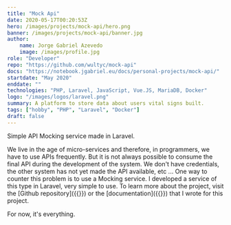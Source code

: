 ```yaml
---
title: "Mock Api"
date: 2020-05-17T00:20:53Z
hero: /images/projects/mock-api/hero.png
banner: /images/projects/mock-api/banner.jpg
author:
    name: Jorge Gabriel Azevedo
    image: /images/profile.jpg
role: "Developer"
repo: "https://github.com/wultyc/mock-api"
docs: "https://notebook.jgabriel.eu/docs/personal-projects/mock-api/"
startdate: "May 2020"
enddate: ""
technologies: "PHP, Laravel, JavaScript, Vue.JS, MariaDB, Docker"
logo: "/images/logos/laravel.png"
summary: A platform to store data about users vital signs built.
tags: ["hobby", "PHP", "Laravel", "Docker"]
draft: false
---
```

Simple API Mocking service made in Laravel.
<!--more-->
We live in the age of micro-services and therefore, in programmers, we have to use APIs frequently. But it is not always possible to consume the final API during the development of the system. We don't have credentials, the other system has not yet made the API available, etc ...
One way to counter this problem is to use a Mocking service. I developed a service of this type in Laravel, very simple to use.
To learn more about the project, visit the [Github repository]({{<param repo>}}) or the [documentation]({{<param docs>}}) that I wrote for this project.

For now, it's everything.